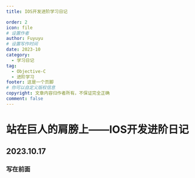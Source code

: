 ```yaml
---
title: IOS开发进阶学习日记

order: 2
icon: file
# 设置作者
author: Fuyuyu
# 设置写作时间
date: 2023-10
category:
  - 学习日记
tag:
  - Objective-C
  - 进阶学习
footer: 这是一个页脚
# 你可以自定义版权信息
copyright: 文章内容归作者所有，不保证完全正确
comment: false
---
```


# 站在巨人的肩膀上——IOS开发进阶日记

## 2023.10.17

### 写在前面

